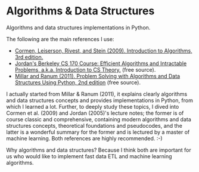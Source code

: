# Algorithms & Data Structures

Algorithms and data structures implementations in Python. 

The following are the main references I use:

- [Cormen, Leiserson, Rivest, and Stein (2009). Introduction to Algorithms, 3rd edition.](http://mitpress.mit.edu/books/introduction-algorithms-third-edition)
- [Jordan's Berkeley CS 170 Course: Efficient Algorithms and Intractable Problems, a.k.a. Introduction to CS Theory.](http://people.eecs.berkeley.edu/~jordan/courses/170-fall05/) (free source). 
- [Millar and Ranum (2011). Problem Solving with Algorithms and Data Structures Using Python, 2nd edition](http://interactivepython.org/runestone/static/pythonds/index.html) (free source).

I actually started from Millar & Ranum (2011), it explains clearly algorithms and data structures concepts and provides implementations in Python, from which I learned a lot. Further, to deeply study these topics, I dived into Cormen et al. (2009) and Jordan (2005)'s lecture notes; the former is of course classic and comprehensive, containing modern algorithms and data structures concepts, theoretical foundations and pseudocodes, and the latter is a wonderful summary for the former and is lectured by a master of machine learning. Both references are highly recommended. :-)

Why algorithms and data structures? Because I think both are important for us who would like to implement fast data ETL and machine learning algorithms.
